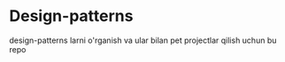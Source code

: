 # Design-patterns
design-patterns larni o'rganish va ular bilan pet projectlar qilish uchun bu repo
